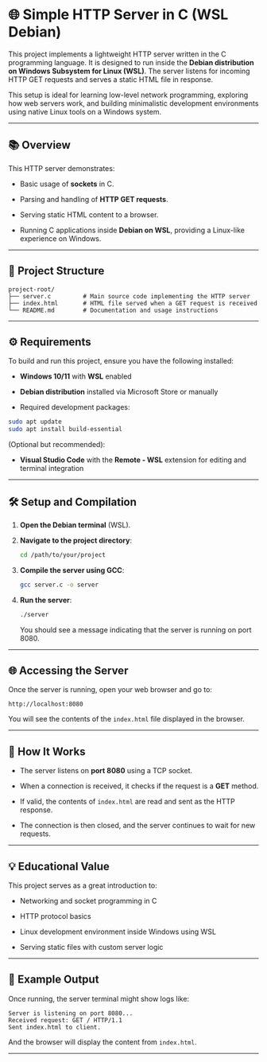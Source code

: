 # 🌐 Simple HTTP Server in C (WSL Debian)

This project implements a lightweight HTTP server written in the C programming language. It is designed to run inside the **Debian distribution on Windows Subsystem for Linux (WSL)**. The server listens for incoming HTTP GET requests and serves a static HTML file in response.

This setup is ideal for learning low-level network programming, exploring how web servers work, and building minimalistic development environments using native Linux tools on a Windows system.

---

## 📚 Overview

This HTTP server demonstrates:

- Basic usage of **sockets** in C.

- Parsing and handling of **HTTP GET requests**.

- Serving static HTML content to a browser.

- Running C applications inside **Debian on WSL**, providing a Linux-like experience on Windows.

---

## 🧱 Project Structure

```
project-root/
├── server.c         # Main source code implementing the HTTP server
├── index.html       # HTML file served when a GET request is received
└── README.md        # Documentation and usage instructions
```

---

## ⚙️ Requirements

To build and run this project, ensure you have the following installed:

- **Windows 10/11** with **WSL** enabled

- **Debian distribution** installed via Microsoft Store or manually

- Required development packages:

```bash
sudo apt update
sudo apt install build-essential
```

(Optional but recommended):

- **Visual Studio Code** with the **Remote - WSL** extension for editing and terminal integration

---

## 🛠️ Setup and Compilation

1. **Open the Debian terminal** (WSL).

2. **Navigate to the project directory**:

   ```bash
   cd /path/to/your/project
   ```

3. **Compile the server using GCC**:

   ```bash
   gcc server.c -o server
   ```

4. **Run the server**:

   ```bash
   ./server
   ```

   You should see a message indicating that the server is running on port 8080.

---

## 🌐 Accessing the Server

Once the server is running, open your web browser and go to:

```
http://localhost:8080
```

You will see the contents of the `index.html` file displayed in the browser.

---

## 📖 How It Works

- The server listens on **port 8080** using a TCP socket.

- When a connection is received, it checks if the request is a **GET** method.

- If valid, the contents of `index.html` are read and sent as the HTTP response.

- The connection is then closed, and the server continues to wait for new requests.

---

## 💡 Educational Value

This project serves as a great introduction to:

- Networking and socket programming in C

- HTTP protocol basics

- Linux development environment inside Windows using WSL

- Serving static files with custom server logic

---

## 📸 Example Output

Once running, the server terminal might show logs like:

```
Server is listening on port 8080...
Received request: GET / HTTP/1.1
Sent index.html to client.
```

And the browser will display the content from `index.html`.

---
